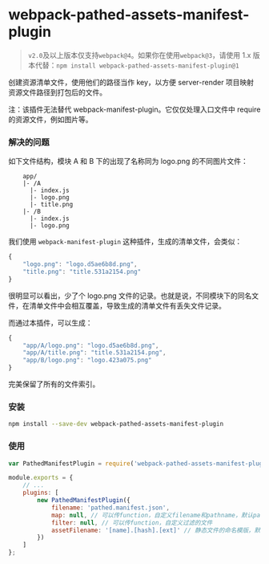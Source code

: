 # webpack-pathed-assets-manifest-plugin

> `v2.0`及以上版本仅支持`webpack@4`。如果你在使用`webpack@3`，请使用 1.x 版本代替：`npm install webpack-pathed-assets-manifest-plugin@1`

创建资源清单文件，使用他们的路径当作 key，以方便 server-render 项目映射资源文件路径到打包后的文件。

注：该插件无法替代 webpack-manifest-plugin。它仅仅处理入口文件中 require 的资源文件，例如图片等。

### 解决的问题

如下文件结构，模块 A 和 B 下的出现了名称同为 logo.png 的不同图片文件：

```
    app/
    |- /A
      |- index.js
      |- logo.png
      |- title.png
    |- /B
      |- index.js
      |- logo.png
```

我们使用 `webpack-manifest-plugin` 这种插件，生成的清单文件，会类似：

```js
{
    "logo.png": "logo.d5ae6b8d.png",
    "title.png": "title.531a2154.png"
}
```

很明显可以看出，少了个 logo.png 文件的记录。也就是说，不同模块下的同名文件，在清单文件中会相互覆盖，导致生成的清单文件有丢失文件记录。

而通过本插件，可以生成：

```js
{
    "app/A/logo.png": "logo.d5ae6b8d.png",
    "app/A/title.png": "title.531a2154.png",
    "app/B/logo.png": "logo.423a075.png"
}
```

完美保留了所有的文件索引。

### 安装

```bash
npm install --save-dev webpack-pathed-assets-manifest-plugin
```

### 使用

```js
var PathedManifestPlugin = require('webpack-pathed-assets-manifest-plugin');

module.exports = {
    // ...
    plugins: [
        new PathedManifestPlugin({
            filename: 'pathed.manifest.json',
            map: null, // 可以传function，自定义filename和pathname，默认pathname为相对项目根目录的相对路径
            filter: null, // 可以传function，自定义过滤的文件
            assetFilename: '[name].[hash].[ext]' // 静态文件的命名模版，默认为文件后缀前是hash值，如果你的文件命名规则不是这样，可以修改该模板。例如：asset-[name].[hash:8].[ext]
        })
    ]
};
```

